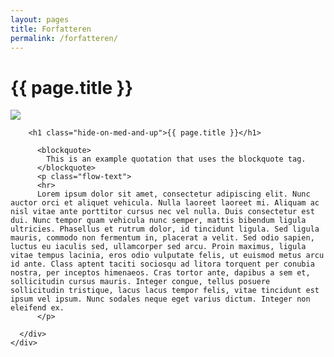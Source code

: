 ```yaml
---
layout: pages
title: Forfatteren
permalink: /forfatteren/
---
```

<main>
  <h1>{{ page.title }}</h1>
  <div class="dot-matrix"></div>
  <div class="page_header parallax-zoom-blur">
    <img src="{{ "/assets/img/03.jpg" | prepend: site.baseurl }}">
  </div>

  <div class="page_wrapper">
    <div class="container">
      <div class="row">

        <h1 class="hide-on-med-and-up">{{ page.title }}</h1>

          <blockquote>
            This is an example quotation that uses the blockquote tag.
          </blockquote>
          <p class="flow-text">
          <hr>
          Lorem ipsum dolor sit amet, consectetur adipiscing elit. Nunc auctor orci et aliquet vehicula. Nulla laoreet laoreet mi. Aliquam ac nisl vitae ante porttitor cursus nec vel nulla. Duis consectetur est dui. Nunc tempor quam vehicula nunc semper, mattis bibendum ligula ultricies. Phasellus et rutrum dolor, id tincidunt ligula. Sed ligula mauris, commodo non fermentum in, placerat a velit. Sed odio sapien, luctus eu iaculis sed, ullamcorper sed arcu. Proin maximus, ligula vitae tempus lacinia, eros odio vulputate felis, ut euismod metus arcu id ante. Class aptent taciti sociosqu ad litora torquent per conubia nostra, per inceptos himenaeos. Cras tortor ante, dapibus a sem et, sollicitudin cursus mauris. Integer congue, tellus posuere sollicitudin tristique, lacus lacus tempor felis, vitae tincidunt est ipsum vel ipsum. Nunc sodales neque eget varius dictum. Integer non eleifend ex.
          </p>

      </div>
    </div>
  </div>
</main>
